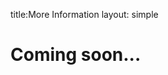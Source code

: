 title:More Information
layout: simple

# Coming soon...
<!--
- The Mar de Vigo Congress Palace Auditorium is located about 15 minutes by car from Peinador Airport.
- Peinador Airport has a taxi rank. The cost of the trip from the airport to the Conference Center / Vigo Center is fixed and is around €21.
- Peinador Airport has a bus stop that runs line <a href="http://www.vitrasa.es/php/index.php?pag=plantilla_lineas&linea=circular9a.html" class="pages-links">C9A</a>, which has a stop very close to the Conference Center (more information at <a href="www.vitrasa.es" class="pages-links">https://www.vitrasa.es</a>).
- There is the possibility of renting vehicles at the airport.
- The Conference Center has a Parking Service. (see rates per minute).

-->
